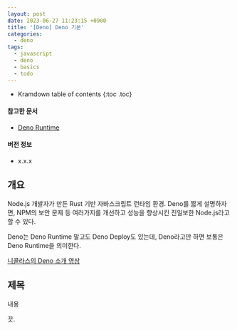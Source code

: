 ```yaml
---
layout: post
date: 2023-06-27 11:23:15 +0900
title: '[Deno] Deno 기본'
categories:
  - deno
tags:
  - javascript
  - deno
  - basics
  - todo
---
```


* Kramdown table of contents
{:toc .toc}

#### 참고한 문서

- [Deno Runtime](https://deno.com/runtime)

#### 버전 정보

- x.x.x


## 개요

Node.js 개발자가 만든 Rust 기반 자바스크립트 런타임 환경. Deno를 짧게 설명하자면, NPM의 보안 문제 등 여러가지를 개선하고 성능을 향상시킨 진일보한 Node.js라고 할 수 있다.

Deno는 Deno Runtime 말고도 Deno Deploy도 있는데, Deno라고만 하면 보통은 Deno Runtime을 의미한다.

[니콜라스의 Deno 소개 영상](https://www.youtube.com/watch?v=Knn4xh79qTU)


## 제목

내용

끗.
